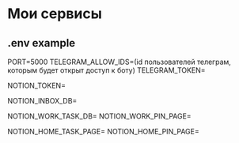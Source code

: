 # Мои сервисы

## .env example
PORT=5000
TELEGRAM_ALLOW_IDS=(id пользователей телеграм, которым будет  открыт доступ к боту)
TELEGRAM_TOKEN=

NOTION_TOKEN=

NOTION_INBOX_DB=

NOTION_WORK_TASK_DB=
NOTION_WORK_PIN_PAGE=

NOTION_HOME_TASK_PAGE=
NOTION_HOME_PIN_PAGE=
